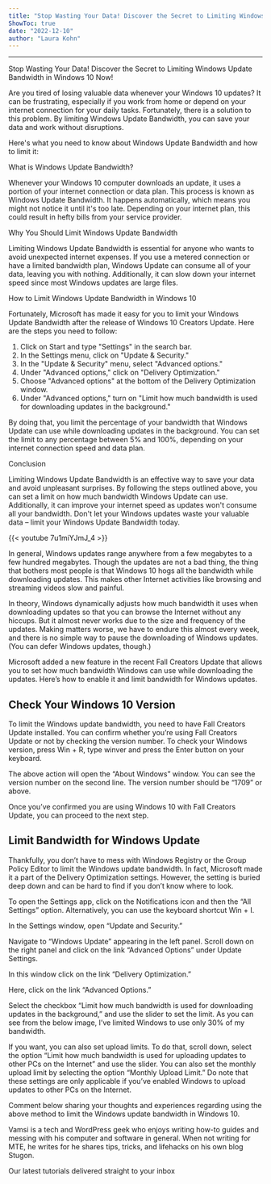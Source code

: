 ```yaml
---
title: "Stop Wasting Your Data! Discover the Secret to Limiting Windows Update Bandwidth in Windows 10 Now!"
ShowToc: true 
date: "2022-12-10"
author: "Laura Kohn"
---
```

*****
Stop Wasting Your Data! Discover the Secret to Limiting Windows Update Bandwidth in Windows 10 Now!

Are you tired of losing valuable data whenever your Windows 10 updates? It can be frustrating, especially if you work from home or depend on your internet connection for your daily tasks. Fortunately, there is a solution to this problem. By limiting Windows Update Bandwidth, you can save your data and work without disruptions.

Here's what you need to know about Windows Update Bandwidth and how to limit it:

What is Windows Update Bandwidth?

Whenever your Windows 10 computer downloads an update, it uses a portion of your internet connection or data plan. This process is known as Windows Update Bandwidth. It happens automatically, which means you might not notice it until it's too late. Depending on your internet plan, this could result in hefty bills from your service provider.

Why You Should Limit Windows Update Bandwidth

Limiting Windows Update Bandwidth is essential for anyone who wants to avoid unexpected internet expenses. If you use a metered connection or have a limited bandwidth plan, Windows Update can consume all of your data, leaving you with nothing. Additionally, it can slow down your internet speed since most Windows updates are large files.

How to Limit Windows Update Bandwidth in Windows 10

Fortunately, Microsoft has made it easy for you to limit your Windows Update Bandwidth after the release of Windows 10 Creators Update. Here are the steps you need to follow:

1. Click on Start and type "Settings" in the search bar.
2. In the Settings menu, click on "Update & Security."
3. In the "Update & Security" menu, select "Advanced options."
4. Under "Advanced options," click on "Delivery Optimization."
5. Choose "Advanced options" at the bottom of the Delivery Optimization window.
6. Under "Advanced options," turn on "Limit how much bandwidth is used for downloading updates in the background."

By doing that, you limit the percentage of your bandwidth that Windows Update can use while downloading updates in the background. You can set the limit to any percentage between 5% and 100%, depending on your internet connection speed and data plan.

Conclusion

Limiting Windows Update Bandwidth is an effective way to save your data and avoid unpleasant surprises. By following the steps outlined above, you can set a limit on how much bandwidth Windows Update can use. Additionally, it can improve your internet speed as updates won't consume all your bandwidth. Don't let your Windows updates waste your valuable data – limit your Windows Update Bandwidth today.

{{< youtube 7u1miYJmJ_4 >}} 



In general, Windows updates range anywhere from a few megabytes to a few hundred megabytes. Though the updates are not a bad thing, the thing that bothers most people is that Windows 10 hogs all the bandwidth while downloading updates. This makes other Internet activities like browsing and streaming videos slow and painful.
 
In theory, Windows dynamically adjusts how much bandwidth it uses when downloading updates so that you can browse the Internet without any hiccups. But it almost never works due to the size and frequency of the updates. Making matters worse, we have to endure this almost every week, and there is no simple way to pause the downloading of Windows updates. (You can defer Windows updates, though.)
 
Microsoft added a new feature in the recent Fall Creators Update that allows you to set how much bandwidth Windows can use while downloading the updates. Here’s how to enable it and limit bandwidth for Windows updates.
 
## Check Your Windows 10 Version
 
To limit the Windows update bandwidth, you need to have Fall Creators Update installed. You can confirm whether you’re using Fall Creators Update or not by checking the version number. To check your Windows version, press Win + R, type winver and press the Enter button on your keyboard.
 
The above action will open the “About Windows” window. You can see the version number on the second line. The version number should be “1709” or above.
 

 
Once you’ve confirmed you are using Windows 10 with Fall Creators Update, you can proceed to the next step.
 
## Limit Bandwidth for Windows Update
 
Thankfully, you don’t have to mess with Windows Registry or the Group Policy Editor to limit the Windows update bandwidth. In fact, Microsoft made it a part of the Delivery Optimization settings. However, the setting is buried deep down and can be hard to find if you don’t know where to look.
 
To open the Settings app, click on the Notifications icon and then the “All Settings” option. Alternatively, you can use the keyboard shortcut Win + I.
 
In the Settings window, open “Update and Security.”
 
Navigate to “Windows Update” appearing in the left panel. Scroll down on the right panel and click on the link “Advanced Options” under Update Settings.
 
In this window click on the link “Delivery Optimization.”
 
Here, click on the link “Advanced Options.”
 
Select the checkbox “Limit how much bandwidth is used for downloading updates in the background,” and use the slider to set the limit. As you can see from the below image, I’ve limited Windows to use only 30% of my bandwidth.
 
If you want, you can also set upload limits. To do that, scroll down, select the option “Limit how much bandwidth is used for uploading updates to other PCs on the Internet” and use the slider. You can also set the monthly upload limit by selecting the option “Monthly Upload Limit.” Do note that these settings are only applicable if you’ve enabled Windows to upload updates to other PCs on the Internet.
 
Comment below sharing your thoughts and experiences regarding using the above method to limit the Windows update bandwidth in Windows 10.
 
Vamsi is a tech and WordPress geek who enjoys writing how-to guides and messing with his computer and software in general. When not writing for MTE, he writes for he shares tips, tricks, and lifehacks on his own blog Stugon.
 
Our latest tutorials delivered straight to your inbox




